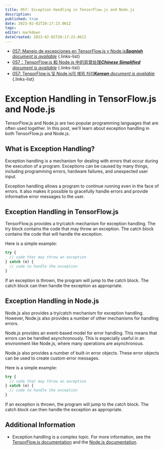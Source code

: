 ```yaml
---
title: 057: Exception Handling in TensorFlow.js and Node.js
description: 
published: true
date: 2023-02-02T20:17:23.061Z
tags: 
editor: markdown
dateCreated: 2023-02-02T20:17:23.061Z
---
```


- [057: Manejo de excepciones en TensorFlow.js y Node.js***Spanish** document is available*](/es/Knowledge-base/TensorFlow-js/Learning/057-exception-handling-in-tensorflow-js-and-node-js)
{.links-list}
- [057：TensorFlow.js 和 Node.js 中的异常处理***Chinese Simplified** document is available*](/zh/Knowledge-base/TensorFlow-js/Learning/057-exception-handling-in-tensorflow-js-and-node-js)
{.links-list}
- [057: TensorFlow.js 및 Node.js의 예외 처리***Korean** document is available*](/ko/Knowledge-base/TensorFlow-js/Learning/057-exception-handling-in-tensorflow-js-and-node-js)
{.links-list}


# Exception Handling in TensorFlow.js and Node.js

TensorFlow.js and Node.js are two popular programming languages that are often used together. In this post, we'll learn about exception handling in both TensorFlow.js and Node.js.

## What is Exception Handling?

Exception handling is a mechanism for dealing with errors that occur during the execution of a program. Exceptions can be caused by many things, including programming errors, hardware failures, and unexpected user input.

Exception handling allows a program to continue running even in the face of errors. It also makes it possible to gracefully handle errors and provide informative error messages to the user.

## Exception Handling in TensorFlow.js

TensorFlow.js provides a try/catch mechanism for exception handling. The try block contains the code that may throw an exception. The catch block contains the code that will handle the exception.

Here is a simple example:

```javascript
try {
  // code that may throw an exception
} catch (e) {
  // code to handle the exception
}
```

If an exception is thrown, the program will jump to the catch block. The catch block can then handle the exception as appropriate.

## Exception Handling in Node.js

Node.js also provides a try/catch mechanism for exception handling. However, Node.js also provides a number of other mechanisms for handling errors.

Node.js provides an event-based model for error handling. This means that errors can be handled asynchronously. This is especially useful in an environment like Node.js, where many operations are asynchronous.

Node.js also provides a number of built-in error objects. These error objects can be used to create custom error messages.

Here is a simple example:

```javascript
try {
  // code that may throw an exception
} catch (e) {
  // code to handle the exception
}
```

If an exception is thrown, the program will jump to the catch block. The catch block can then handle the exception as appropriate.

## Additional Information

- Exception handling is a complex topic. For more information, see the [TensorFlow.js documentation](https://js.tensorflow.org/api_docs/0.6.1/#trycatch) and the [Node.js documentation](https://nodejs.org/api/errors.html).